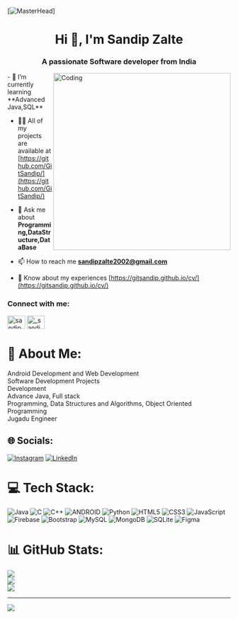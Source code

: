 [![MasterHead](https://theacemakers.com/wp-content/uploads/2020/05/coustom-web.gif)]
<h1 align="center">Hi 👋, I'm Sandip Zalte</h1>
<h3 align="center">A passionate Software developer from India</h3>

<img align="right" alt="Coding" width="400" src="https://opinionstage-res.cloudinary.com/image/upload/c_lfill,dpr_3.0,f_auto,fl_lossy,q_auto:good,w_400/v1/polls/tpu5srtqdzurdhm7pgvx">
- 🌱 I’m currently learning **Advanced Java,SQL**

- 👨‍💻 All of my projects are available at [https://github.com/GitSandip/](https://github.com/GitSandip/)

- 💬 Ask me about **Programming,DataStructure,DataBase**

- 📫 How to reach me **sandipzalte2002@gmail.com**

- 📄 Know about my experiences [https://gitsandip.github.io/cv/](https://gitsandip.github.io/cv/)

<h3 align="left">Connect with me:</h3>
<p align="left">
<a href="https://fb.com/sandipzalte" target="blank"><img align="center" src="https://raw.githubusercontent.com/rahuldkjain/github-profile-readme-generator/master/src/images/icons/Social/facebook.svg" alt="sandipzalte" height="30" width="40" /></a>
<a href="https://instagram.com/_sandipzalte" target="blank"><img align="center" src="https://raw.githubusercontent.com/rahuldkjain/github-profile-readme-generator/master/src/images/icons/Social/instagram.svg" alt="_sandipzalte" height="30" width="40" /></a>
</p>

# 💫 About Me:
Android Development and Web Development<br>Software Development Projects<br>Development<br>Advance Java, Full stack<br>Programming, Data Structures and Algorithms, Object Oriented Programming<br>Jugadu Engineer


## 🌐 Socials:
[![Instagram](https://img.shields.io/badge/Instagram-%23E4405F.svg?logo=Instagram&logoColor=white)](https://instagram.com/abhishek.more.007) [![LinkedIn](https://img.shields.io/badge/LinkedIn-%230077B5.svg?logo=linkedin&logoColor=white)](https://linkedin.com/in/coder-abhishek-more) 

# 💻 Tech Stack:
![Java](https://img.shields.io/badge/java-%23ED8B00.svg?style=for-the-badge&logo=java&logoColor=white) ![C](https://img.shields.io/badge/c-%2300599C.svg?style=for-the-badge&logo=c&logoColor=white) ![C++](https://img.shields.io/badge/c++-%2300599C.svg?style=for-the-badge&logo=c%2B%2B&logoColor=white) ![ANDROID](https://img.shields.io/badge/android-%2320232a.svg?style=for-the-badge&logo=android&logoColor=%a4c639) ![Python](https://img.shields.io/badge/python-3670A0?style=for-the-badge&logo=python&logoColor=ffdd54) ![HTML5](https://img.shields.io/badge/html5-%23E34F26.svg?style=for-the-badge&logo=html5&logoColor=white) ![CSS3](https://img.shields.io/badge/css3-%231572B6.svg?style=for-the-badge&logo=css3&logoColor=white) ![JavaScript](https://img.shields.io/badge/javascript-%23323330.svg?style=for-the-badge&logo=javascript&logoColor=%23F7DF1E) ![Firebase](https://img.shields.io/badge/firebase-%23039BE5.svg?style=for-the-badge&logo=firebase) ![Bootstrap](https://img.shields.io/badge/bootstrap-%23563D7C.svg?style=for-the-badge&logo=bootstrap&logoColor=white) ![MySQL](https://img.shields.io/badge/mysql-%2300f.svg?style=for-the-badge&logo=mysql&logoColor=white) ![MongoDB](https://img.shields.io/badge/MongoDB-%234ea94b.svg?style=for-the-badge&logo=mongodb&logoColor=white) ![SQLite](https://img.shields.io/badge/sqlite-%2307405e.svg?style=for-the-badge&logo=sqlite&logoColor=white) 	![Figma](https://img.shields.io/badge/figma-%23F24E1E.svg?style=for-the-badge&logo=figma&logoColor=white)
# 📊 GitHub Stats:
![](https://github-readme-stats.vercel.app/api?username=Abhi-More&theme=dark&hide_border=false&include_all_commits=true&count_private=false)<br/>
![](https://github-readme-streak-stats.herokuapp.com/?user=Abhi-More&theme=dark&hide_border=false)<br/>
![](https://github-readme-stats.vercel.app/api/top-langs/?username=Abhi-More&theme=dark&hide_border=false&include_all_commits=true&count_private=false&layout=compact)

---
[![](https://visitcount.itsvg.in/api?id=Abhi-More&icon=0&color=0)](https://visitcount.itsvg.in)

<!-- Proudly created with GPRM ( https://gprm.itsvg.in ) -->
